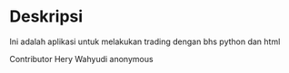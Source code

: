 # Deskripsi

Ini adalah aplikasi untuk melakukan trading dengan bhs python dan html

Contributor
Hery Wahyudi
anonymous
